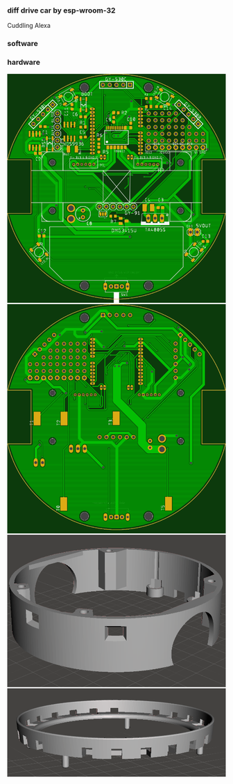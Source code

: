 ### diff drive car by esp-wroom-32

Cuddling Alexa
### software


### hardware
![top.png](top.png)
![bottom.png](bottom.png)
![body.png](body.png)
![head.png](head.png)